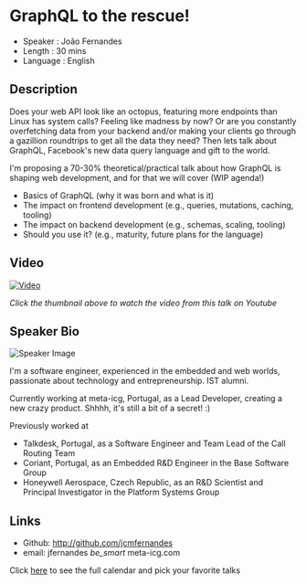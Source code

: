 GraphQL to the rescue!
========================

* Speaker   : João Fernandes
* Length    : 30 mins
* Language  : English

Description
-----------

Does your web API look like an octopus, featuring more endpoints than Linux has system calls? Feeling like madness by now? Or are you constantly overfetching data from your backend and/or making your clients go through a gazillion roundtrips to get all the data they need? Then lets talk about GraphQL, Facebook's new data query language and gift to the world.

I'm proposing a 70-30% theoretical/practical talk about how GraphQL is shaping web development, and for that we will cover (WIP agenda!)

- Basics of GraphQL (why it was born and what is it)
- The impact on frontend development (e.g., queries, mutations, caching, tooling)
- The impact on backend development (e.g., schemas, scaling, tooling)
- Should you use it? (e.g., maturity, future plans for the language)

Video
-----

[![Video](https://img.youtube.com/vi/b8BRd01oH9E/maxresdefault.jpg)](https://www.youtube.com/watch?v=b8BRd01oH9E)

_Click the thumbnail above to watch the video from this talk on Youtube_

Speaker Bio
-----------

![Speaker Image](https://avatars3.githubusercontent.com/u/1144866?v=3&s=400)

I'm a software engineer, experienced in the embedded and web worlds, passionate about technology and entrepreneurship. IST alumni.

Currently working at meta-icg, Portugal, as a Lead Developer, creating a new crazy product. Shhhh, it's still a bit of a secret! :)

Previously worked at

- Talkdesk, Portugal, as a Software Engineer and Team Lead of the Call Routing Team
- Coriant, Portugal, as an Embedded R&D Engineer in the Base Software Group
- Honeywell Aerospace, Czech Republic, as an R&D Scientist and Principal Investigator in the Platform Systems Group

Links
-----

* Github: http://github.com/jcmfernandes
* email: jfernandes _be_smart_ meta-icg.com

Click [here][1] to see the full calendar and pick your favorite talks

[1]: https://pixels.camp/schedule/
